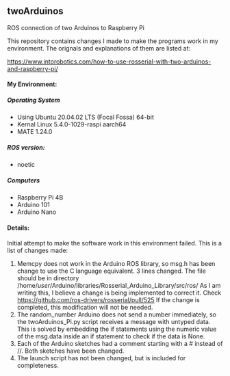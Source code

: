 <h2>twoArduinos</h2>

ROS connection of two Arduinos to Raspberry Pi
 
This repository contains changes I made to make the programs work in my environment.  The orignals and explanations of them are listed at:
 
https://www.intorobotics.com/how-to-use-rosserial-with-two-arduinos-and-raspberry-pi/

<h4>My Environment:</h4>

<h5>Operating System</h5>

- Using Ubuntu 20.04.02 LTS (Focal Fossa) 64-bit
- Kernal Linux 5.4.0-1029-raspi aarch64
- MATE 1.24.0

<h5>ROS version:</h5>

- noetic

<h5>Computers</h5>

- Raspberry Pi 4B
- Arduino 101
- Arduino Nano

<h4>Details:</h4>

Initial attempt to make the software work in this environment failed.  This is a list of changes made:

1.  Memcpy does not work in the Arduino ROS library, so msg.h has been change to use the C language equivalent.  3 lines changed.  The file should be in directory /home/*user*/Arduino/libraries/Rosserial_Arduino_Library/src/ros/  As I am writing this, I believe a change is being implemented to correct it.  Check https://github.com/ros-drivers/rosserial/pull/525  If the change is completed, this modification will not be needed.
2.  The random_number Arduino does not send a number immediately, so the twoArduinos_Pi.py script receives a message with untyped data.  This is solved by embedding the if statements using the numeric value of the msg.data inside an if statement to check if the data is None.
3.  Each of the Arduino sketches had a comment starting with a # instead of //.  Both sketches have been changed.
4.  The launch script has not been changed, but is included for completeness.

